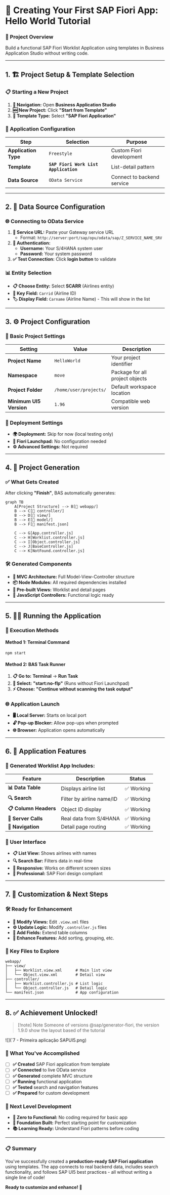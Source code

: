 # 🚀 Creating Your First SAP Fiori App: Hello World Tutorial

### **📌 Project Overview**
Build a functional SAP Fiori Worklist Application using templates in Business Application Studio without writing code.

---

## 1. 🏗️ Project Setup & Template Selection

### **📋 Starting a New Project**
1.  **📍 Navigation:** Open **Business Application Studio**
2.  **🆕 New Project:** Click **"Start from Template"**
3.  **🎯 Template Type:** Select **"SAP Fiori Application"**

### **🔧 Application Configuration**
| Step | Selection | Purpose |
|------|-----------|---------|
| **Application Type** | `Freestyle` | Custom Fiori development |
| **Template** | **`SAP Fiori Work List Application`** | List-detail pattern |
| **Data Source** | `OData Service` | Connect to backend service |

---

## 2. 🔗 Data Source Configuration

### **🌐 Connecting to OData Service**
1.  **🔗 Service URL:** Paste your Gateway service URL
    *   Format: `http://server:port/sap/opu/odata/sap/Z_SERVICE_NAME_SRV`
2.  **🔐 Authentication:**
    *   **Username:** Your S/4HANA system user
    *   **Password:** Your system password
3.  **✅ Test Connection:** Click **login button** to validate

### **📊 Entity Selection**
*   **📋 Choose Entity:** Select **SCARR** (Airlines entity)
*   **🔑 Key Field:** `Carrid` (Airline ID)
*   **🏷️ Display Field:** `Carname` (Airline Name) - This will show in the list

---

## 3. ⚙️ Project Configuration

### **📝 Basic Project Settings**
| Setting | Value | Description |
|---------|-------|-------------|
| **Project Name** | `HelloWorld` | Your project identifier |
| **Namespace** | `move` | Package for all project objects |
| **Project Folder** | `/home/user/projects/` | Default workspace location |
| **Minimum UI5 Version** | `1.96` | Compatible web version |

### **🚫 Deployment Settings**
*   **🌍 Deployment:** Skip for now (local testing only)
*   **🚀 Fiori Launchpad:** No configuration needed
*   **⚙️ Advanced Settings:** Not required

---

## 4. 🎉 Project Generation

### **✅ What Gets Created**
After clicking **"Finish"**, BAS automatically generates:

```mermaid
graph TB
    A[Project Structure] --> B[📁 webapp/]
    B --> C[📁 controller/]
    B --> D[📁 view/]
    B --> E[📁 model/]
    B --> F[📄 manifest.json]
    
    C --> G[App.controller.js]
    C --> H[Worklist.controller.js]
    C --> I[Object.controller.js]
    C --> J[BaseController.js]
    C --> K[NotFound.controller.js]
```

### **🛠️ Generated Components**
*   **🎯 MVC Architecture:** Full Model-View-Controller structure
*   **📦 Node Modules:** All required dependencies installed
*   **🎨 Pre-built Views:** Worklist and detail pages
*   **🔧 JavaScript Controllers:** Functional logic ready

---

## 5. 🏃‍♂️ Running the Application

### **🚀 Execution Methods**

#### **Method 1: Terminal Command**
```bash
npm start
```

#### **Method 2: BAS Task Runner**
1.  **📋 Go to:** **Terminal** → **Run Task**
2.  **🎯 Select:** **"start:no-flp"** (Runs without Fiori Launchpad)
3.  **⚡ Choose:** **"Continue without scanning the task output"**

### **🌐 Application Launch**
*   **🖥️ Local Server:** Starts on local port
*   **🔓 Pop-up Blocker:** Allow pop-ups when prompted
*   **🌐 Browser:** Application opens automatically

---

## 6. 🎨 Application Features

### **📱 Generated Worklist App Includes:**

| Feature | Description | Status |
|---------|-------------|--------|
| **📊 Data Table** | Displays airline list | ✅ Working |
| **🔍 Search** | Filter by airline name/ID | ✅ Working |
| **📋 Column Headers** | Object ID display | ✅ Working |
| **🔄 Server Calls** | Real data from S/4HANA | ✅ Working |
| **📱 Navigation** | Detail page routing | ✅ Working |

### **🎯 User Interface**
*   **📋 List View:** Shows airlines with names
*   **🔍 Search Bar:** Filters data in real-time
*   **📱 Responsive:** Works on different screen sizes
*   **🎨 Professional:** SAP Fiori design compliant

---

## 7. 🔧 Customization & Next Steps

### **🛠️ Ready for Enhancement**
*   **📝 Modify Views:** Edit `.view.xml` files
*   **⚙️ Update Logic:** Modify `.controller.js` files
*   **🎨 Add Fields:** Extend table columns
*   **🔧 Enhance Features:** Add sorting, grouping, etc.

### **📁 Key Files to Explore**
```
webapp/
├── view/
│   ├── Worklist.view.xml      # Main list view
│   └── Object.view.xml        # Detail view
├── controller/
│   ├── Worklist.controller.js # List logic
│   └── Object.controller.js   # Detail logic
└── manifest.json              # App configuration
```

---

## 8. ✅ Achievement Unlocked!

> [!note] Note
> Someone of versions @sap/generator-fiori, the version 1.9.0 show the layout based of the tutorial

![](`7 - Primeira aplicação SAPUI5.png)
### **🎊 What You've Accomplished**
- [ ] **✅ Created** SAP Fiori application from template
- [ ] **✅ Connected** to live OData service
- [ ] **✅ Generated** complete MVC structure
- [ ] **✅ Running** functional application
- [ ] **✅ Tested** search and navigation features
- [ ] **✅ Prepared** for custom development

### **🚀 Next Level Development**
*   **🎯 Zero to Functional:** No coding required for basic app
*   **🔧 Foundation Built:** Perfect starting point for customization
*   **📚 Learning Ready:** Understand Fiori patterns before coding

---

### **📋 Summary**
You've successfully created a **production-ready SAP Fiori application** using templates. The app connects to real backend data, includes search functionality, and follows SAP UI5 best practices - all without writing a single line of code! 

**Ready to customize and enhance! 🎉**